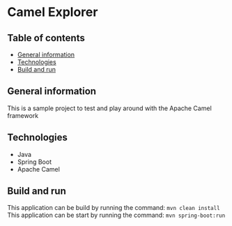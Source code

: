 # Camel Explorer

## Table of contents
* [General information](https://github.com/TheFluyter/camelExplorer#general-information)
* [Technologies](https://github.com/TheFluyter/camelExplorer#technologies)
* [Build and run](https://github.com/TheFluyter/camelExplorer#build-and-run)

## General information
This is a sample project to test and play around with the Apache Camel framework

## Technologies
* Java
* Spring Boot
* Apache Camel

## Build and run
This application can be build by running the command: ```mvn clean install```<br>
This application can be start by running the command: ```mvn spring-boot:run```<br>
